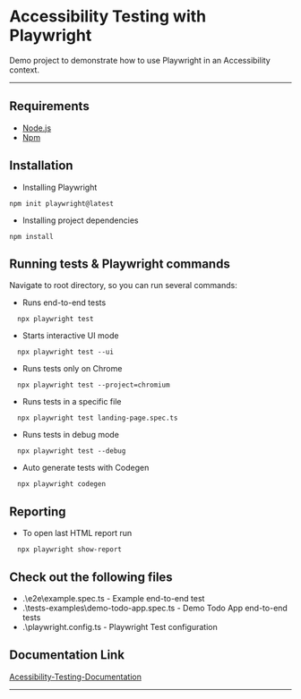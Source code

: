# Accessibility Testing with Playwright
Demo project to demonstrate how to use Playwright in an Accessibility context.
___

## Requirements
- [Node.js](https://nodejs.org/)
- [Npm](https://www.npmjs.com/)

## Installation
- Installing Playwright
```
npm init playwright@latest
```

- Installing project dependencies
```
npm install
```

## Running tests & Playwright commands
Navigate to root directory, so you can run several commands:

- Runs end-to-end tests
```
  npx playwright test
```

-  Starts interactive UI mode  
```
  npx playwright test --ui
```

- Runs tests only on Chrome
```
  npx playwright test --project=chromium
```

- Runs tests in a specific file    

```
  npx playwright test landing-page.spec.ts
```

- Runs tests in debug mode

```
  npx playwright test --debug
``` 

- Auto generate tests with Codegen

```
  npx playwright codegen
```

## Reporting

- To open last HTML report run

```
  npx playwright show-report
```
  
## Check out the following files

- .\e2e\example.spec.ts - Example end-to-end test
- .\tests-examples\demo-todo-app.spec.ts - Demo Todo App end-to-end tests
- .\playwright.config.ts - Playwright Test configuration

## Documentation Link

[Acessibility-Testing-Documentation](https://playwright.dev/docs/accessibility-testing)
___


